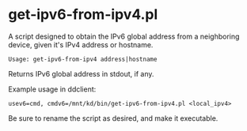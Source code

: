 
# get-ipv6-from-ipv4.pl

A script designed to obtain the IPv6 global address from a neighboring device,
given it's IPv4 address or hostname.

    Usage: get-ipv6-from-ipv4 address|hostname

Returns IPv6 global address in stdout, if any.

Example usage in ddclient:

    usev6=cmd, cmdv6=/mnt/kd/bin/get-ipv6-from-ipv4.pl <local_ipv4>

Be sure to rename the script as desired, and make it executable.

